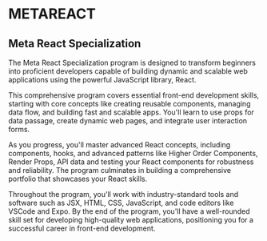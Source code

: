# METAREACT
## Meta React Specialization

The Meta React Specialization program is designed to transform beginners into proficient developers capable of building dynamic and scalable web applications using the powerful JavaScript library, React.

This comprehensive program covers essential front-end development skills, starting with core concepts like creating reusable components, managing data flow, and building fast and scalable apps. You'll learn to use props for data passage, create dynamic web pages, and integrate user interaction forms.

As you progress, you'll master advanced React concepts, including components, hooks, and advanced patterns like Higher Order Components, Render Props, API data and testing your React components for robustness and reliability. The program culminates in building a comprehensive portfolio that showcases your React skills.

Throughout the program, you'll work with industry-standard tools and software such as JSX, HTML, CSS, JavaScript, and code editors like VSCode and Expo. By the end of the program, you'll have a well-rounded skill set for developing high-quality web applications, positioning you for a successful career in front-end development.
